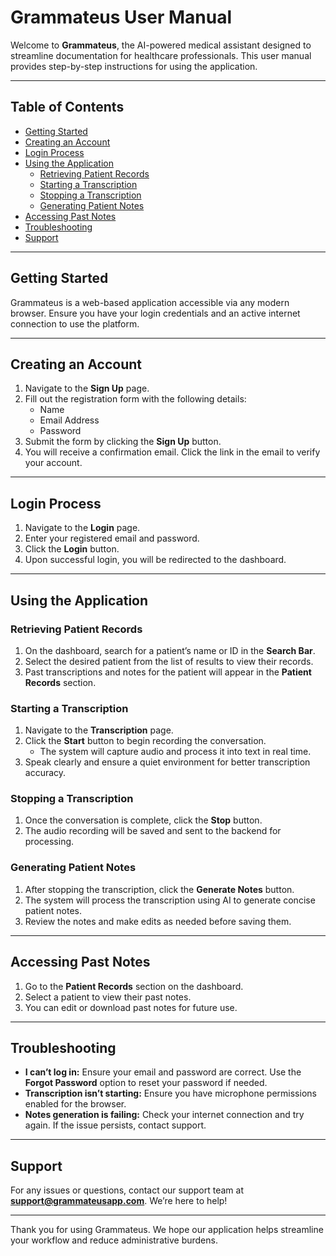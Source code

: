 # Grammateus User Manual

Welcome to **Grammateus**, the AI-powered medical assistant designed to streamline documentation for healthcare professionals. This user manual provides step-by-step instructions for using the application.

---

## Table of Contents
- [Getting Started](#getting-started)
- [Creating an Account](#creating-an-account)
- [Login Process](#login-process)
- [Using the Application](#using-the-application)
  - [Retrieving Patient Records](#retrieving-patient-records)
  - [Starting a Transcription](#starting-a-transcription)
  - [Stopping a Transcription](#stopping-a-transcription)
  - [Generating Patient Notes](#generating-patient-notes)
- [Accessing Past Notes](#accessing-past-notes)
- [Troubleshooting](#troubleshooting)
- [Support](#support)

---

## Getting Started

Grammateus is a web-based application accessible via any modern browser. Ensure you have your login credentials and an active internet connection to use the platform.

---

## Creating an Account

1. Navigate to the **Sign Up** page.
2. Fill out the registration form with the following details:
   - Name
   - Email Address
   - Password
3. Submit the form by clicking the **Sign Up** button.
4. You will receive a confirmation email. Click the link in the email to verify your account.

---

## Login Process

1. Navigate to the **Login** page.
2. Enter your registered email and password.
3. Click the **Login** button.
4. Upon successful login, you will be redirected to the dashboard.

---

## Using the Application

### Retrieving Patient Records

1. On the dashboard, search for a patient’s name or ID in the **Search Bar**.
2. Select the desired patient from the list of results to view their records.
3. Past transcriptions and notes for the patient will appear in the **Patient Records** section.

### Starting a Transcription

1. Navigate to the **Transcription** page.
2. Click the **Start** button to begin recording the conversation.
   - The system will capture audio and process it into text in real time.
3. Speak clearly and ensure a quiet environment for better transcription accuracy.

### Stopping a Transcription

1. Once the conversation is complete, click the **Stop** button.
2. The audio recording will be saved and sent to the backend for processing.

### Generating Patient Notes

1. After stopping the transcription, click the **Generate Notes** button.
2. The system will process the transcription using AI to generate concise patient notes.
3. Review the notes and make edits as needed before saving them.

---

## Accessing Past Notes

1. Go to the **Patient Records** section on the dashboard.
2. Select a patient to view their past notes.
3. You can edit or download past notes for future use.

---

## Troubleshooting

- **I can’t log in:** Ensure your email and password are correct. Use the **Forgot Password** option to reset your password if needed.
- **Transcription isn’t starting:** Ensure you have microphone permissions enabled for the browser.
- **Notes generation is failing:** Check your internet connection and try again. If the issue persists, contact support.

---

## Support

For any issues or questions, contact our support team at **support@grammateusapp.com**. We’re here to help!

---

Thank you for using Grammateus. We hope our application helps streamline your workflow and reduce administrative burdens.
